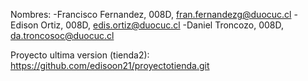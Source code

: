Nombres: 
-Francisco Fernandez, 008D, fran.fernandezg@duocuc.cl
-Edison Ortiz, 008D, edis.ortiz@duocuc.cl
-Daniel Troncozo, 008D, da.troncosoc@duocuc.cl

Proyecto ultima version (tienda2):
https://github.com/edisoon21/proyectotienda.git
